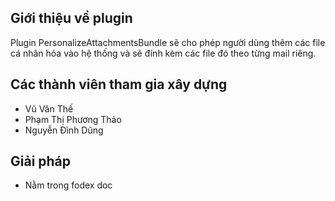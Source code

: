 ## Giới thiệu về plugin

Plugin PersonalizeAttachmentsBundle sẽ cho phép người dùng thêm các file cá nhân hóa vào hệ thống và sẽ đính kèm các file đó theo từng mail riêng.

## Các thành viên tham gia xây dựng
- Vũ Văn Thế
- Phạm Thị Phương Thảo
- Nguyễn Đình Dũng

## Giải pháp
- Nằm trong fodex doc
